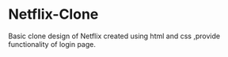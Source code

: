 # Netflix-Clone
Basic clone design of Netflix created using html and css ,provide functionality of login page.
